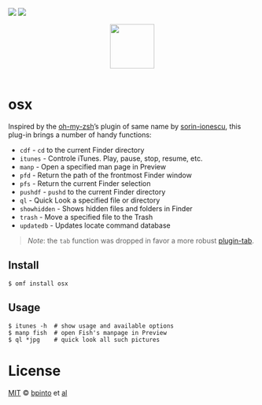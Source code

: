 [![][travis-badge]][travis-link]
![][license-badge]

<div align="center">
  <a href="http://github.com/oh-my-fish/oh-my-fish">
  <img width=90px  src="https://cloud.githubusercontent.com/assets/8317250/8510172/f006f0a4-230f-11e5-98b6-5c2e3c87088f.png">
  </a>
</div>
<br>


# osx

Inspired by the [oh-my-zsh][original-plugin]’s plugin of same name by
[sorin-ionescu][original-author], this plug-in brings a number of handy
functions:

- `cdf` - `cd` to the current Finder directory
- `itunes` - Controle iTunes. Play, pause, stop, resume, etc.
- `manp` - Open a specified man page in Preview
- `pfd` - Return the path of the frontmost Finder window
- `pfs` - Return the current Finder selection
- `pushdf` - `pushd` to the current Finder directory
- `ql` - Quick Look a specified file or directory
- `showhidden` - Shows hidden files and folders in Finder
- `trash` - Move a specified file to the Trash
- `updatedb` - Updates locate command database

> *Note*: the `tab` function was dropped in favor a more robust [plugin-tab].


## Install

```fish
$ omf install osx
```


## Usage

```fish
$ itunes -h  # show usage and available options
$ manp fish  # open Fish's manpage in Preview
$ ql *jpg    # quick look all such pictures
```


# License

[MIT][mit] © [bpinto][author] et [al][contributors]


[original-plugin]: https://github.com/robbyrussell/oh-my-zsh/blob/master/plugins/osx/osx.plugin.zsh
[original-author]: https://github.com/sorin-ionescu
[plugin-tab]:      https://github.com/oh-my-fish/plugin-tab
[cykeb]:           https://github.com/cykeb
[scorphus]:        https://github.com/scorphus

[mit]:             http://opensource.org/licenses/MIT
[author]:          https://github.com/bpinto
[contributors]:    https://github.com/oh-my-fish/plugin-osx/graphs/contributors
[omf-link]:        https://www.github.com/oh-my-fish/oh-my-fish

[license-badge]:   https://img.shields.io/badge/license-MIT-007EC7.svg?style=flat-square
[travis-badge]:    http://img.shields.io/travis/oh-my-fish/plugin-osx.svg?style=flat-square
[travis-link]:     https://travis-ci.org/oh-my-fish/plugin-osx
